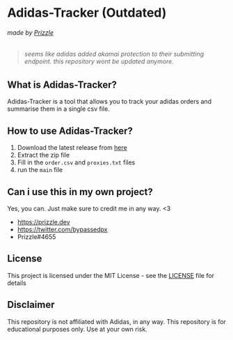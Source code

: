 # Adidas-Tracker (Outdated)

###### made by [Prizzle](https://twitter.com/bypassedpx)

> ###### seems like adidas added akamai protection to their submitting endpoint. this repository wont be updated anymore.

## What is Adidas-Tracker?

Adidas-Tracker is a tool that allows you to track your adidas orders and summarise them in a single csv file.

## How to use Adidas-Tracker?

1. Download the latest release from [here](https://github.com/Prizzledizle/adidas-tracker/releases/)
2. Extract the zip file
3. Fill in the `order.csv` and `proxies.txt` files
4. run the `main` file

## Can i use this in my own project?

Yes, you can. Just make sure to credit me in any way. <3

-   https://prizzle.dev
-   https://twitter.com/bypassedpx
-   Prizzle#4655

## License

This project is licensed under the MIT License - see the [LICENSE](LICENSE) file for details

## Disclaimer

This repository is not affiliated with Adidas, in any way. This repository is for educational purposes only. Use at your own risk.
